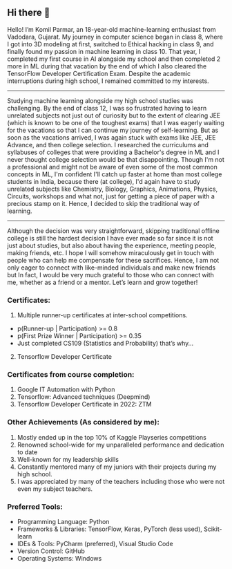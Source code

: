 ## Hi there 👋

Hello! I’m Komil Parmar, an 18-year-old machine-learning enthusiast from Vadodara, Gujarat. My journey in computer science began in class 8, where I got into 3D modeling at first, switched to Ethical hacking in class 9, and finally found my passion in machine learning in class 10. That year, I completed my first course in AI alongside my school and then completed 2 more in ML during that vacation by the end of which I also cleared the TensorFlow Developer Certification Exam. Despite the academic interruptions during high school, I remained committed to my interests.
***
Studying machine learning alongside my high school studies was challenging. By the end of class 12, I was so frustrated having to learn unrelated subjects not just out of curiosity but to the extent of clearing JEE (which is known to be one of the toughest exams) that I was eagerly waiting for the vacations so that I can continue my journey of self-learning. But as soon as the vacations arrived, I was again stuck with exams like JEE, JEE Advance, and then college selection. I researched the curriculums and syllabuses of colleges that were providing a Bachelor's degree in ML and I never thought college selection would be that disappointing. Though I'm not a professional and might not be aware of even some of the most common concepts in ML, I'm confident I'll catch up faster at home than most college students in India, because there (at college), I'd again have to study unrelated subjects like Chemistry, Biology, Graphics, Animations, Physics, Circuits, workshops and what not, just for getting a piece of paper with a precious stamp on it. Hence, I decided to skip the traditional way of learning.
***
Although the decision was very straightforward, skipping traditional offline college is still the hardest decision I have ever made so far since it is not just about studies, but also about having the experience, meeting people, making friends, etc. I hope I will somehow miraculously get in touch with people who can help me compensate for these sacrifices. Hence, I am not only eager to connect with like-minded individuals and make new friends but In fact, I would be very much grateful to those who can connect with me, whether as a friend or a mentor. Let’s learn and grow together!

### Certificates:
1. Multiple runner-up certificates at inter-school competitions.
 - p(Runner-up | Participation) >= 0.8 
 - p(First Prize Winner | Participation) >= 0.35
 - Just completed CS109 (Statistics and Probability) that’s why…
2. Tensorflow Developer Certificate

### Certificates from course completion:
1. Google IT Automation with Python
2. Tensorflow: Advanced techniques (Deepmind)
3. Tensorflow Developer Certificate in 2022: ZTM

### Other Achievements (As considered by me):
1. Mostly ended up in the top 10% of Kaggle Playseries competitions
2. Renowned school-wide for my unparalleled performance and dedication to date 
3. Well-known for my leadership skills
4. Constantly mentored many of my juniors with their projects during my high school.
5. I was appreciated by many of the teachers including those who were not even my subject teachers.

### Preferred Tools:
- Programming Language: Python
- Frameworks & Libraries: TensorFlow, Keras, PyTorch (less used), Scikit-learn
- IDEs & Tools: PyCharm (preferred), Visual Studio Code
- Version Control: GitHub
- Operating Systems: Windows
